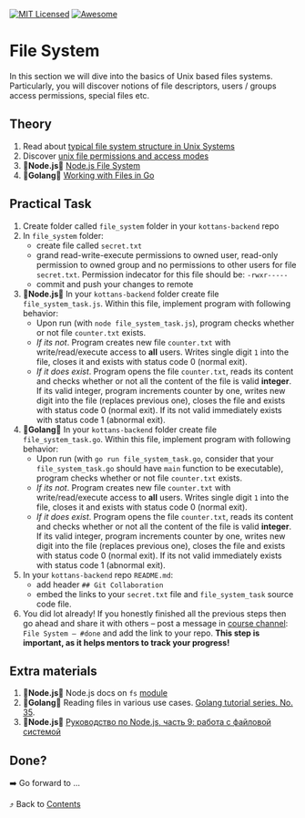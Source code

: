 [![MIT Licensed][icon-mit]][license]
[![Awesome][icon-awesome]][awesome]
&nbsp;&nbsp;&nbsp;&nbsp;&nbsp;&nbsp;

# File System

In this section we will dive into the basics of Unix based files systems. Particularly, you will discover
notions of file descriptors, users / groups access permissions, special files etc.

## Theory

1. Read about [typical file system structure in Unix Systems](https://www.geeksforgeeks.org/operating-system-unix-file-system/)
1. Discover [unix file permissions and access modes](https://www.tutorialspoint.com/unix/unix-file-permission.htm)
1. :vertical_traffic_light:**Node.js**:vertical_traffic_light: [Node.js File System](https://www.tutorialsteacher.com/nodejs/nodejs-file-system)
1. :vertical_traffic_light:**Golang**:vertical_traffic_light: [Working with Files in Go](https://www.devdungeon.com/content/working-files-go)

## Practical Task

1. Create folder called `file_system` folder in
   your `kottans-backend` repo
1. In `file_system` folder:
   - create file called `secret.txt`
   - grand read-write-execute permissions to owned user, read-only permission to owned group and no permissions to other users for file `secret.txt`. Permission indecator for this file should be: `-rwxr-----`
   - commit and push your changes to remote
1. :vertical_traffic_light:**Node.js**:vertical_traffic_light: In your `kottans-backend` folder create file `file_system_task.js`. Within this file, implement program with following behavior:
   - Upon run (with `node file_system_task.js`), program checks whether or not file `counter.txt` exists.
   - _If its not_. Program creates new file `counter.txt` with write/read/execute access to **all** users. Writes single digit `1` into the file, closes it and exists with status code 0 (normal exit).
   - _If it does exist_. Program opens the file `counter.txt`, reads its content and checks whether or not all the content of the file is valid **integer**. If its valid integer, program increments counter by one, writes new digit into the file (replaces previous one), closes the file and exists with status code 0 (normal exit). If its not valid immediately exists with status code 1 (abnormal exit).
1. :vertical_traffic_light:**Golang**:vertical_traffic_light: In your `kottans-backend` folder create file `file_system_task.go`. Within this file, implement program with following behavior:
   - Upon run (with `go run file_system_task.go`, consider that your `file_system_task.go` should have `main` function to be executable), program checks whether or not file `counter.txt` exists.
   - _If its not_. Program creates new file `counter.txt` with write/read/execute access to **all** users. Writes single digit `1` into the file, closes it and exists with status code 0 (normal exit).
   - _If it does exist_. Program opens the file `counter.txt`, reads its content and checks whether or not all the content of the file is valid **integer**. If its valid integer, program increments counter by one, writes new digit into the file (replaces previous one), closes the file and exists with status code 0 (normal exit). If its not valid immediately exists with status code 1 (abnormal exit).
1. In your `kottans-backend` repo `README.md`:
   - add header `## Git Collaboration`
   - embed the links to your `secret.txt` file and `file_system_task` source code file.
1. You did lot already! If you honestly finished all the previous steps then go ahead
   and share it with others –
   post a message in [course channel][chat]:
   `File System — #done` and add the link to your repo. **This step is important, as it helps mentors to track your progress!**

## Extra materials

1. :vertical_traffic_light:**Node.js**:vertical_traffic_light: Node.js docs on `fs` [module](https://nodejs.org/api/fs.html)
2. :vertical_traffic_light:**Golang**:vertical_traffic_light: Reading files in various use cases. [Golang tutorial series. No. 35](https://golangbot.com/read-files/).
3. :vertical_traffic_light:**Node.js**:vertical_traffic_light: [Руководство по Node.js, часть 9: работа с файловой системой](https://habr.com/ru/company/ruvds/blog/424969/)

## Done?

➡️ Go forward to ...

⤴️ Back to [Contents](../contents.md)

[chat]: https://tbd.com
[icon-chat]: https://img.shields.io/badge/chat-on%20telegram-blue.svg
[icon-mit]: https://img.shields.io/badge/license-MIT-blue.svg
[icon-awesome]: https://cdn.rawgit.com/sindresorhus/awesome/d7305f38d29fed78fa85652e3a63e154dd8e8829/media/badge.svg
[license]: https://github.com/Kottans/web/blob/master/LICENSE.md
[awesome]: https://github.com/sindresorhus/awesome

